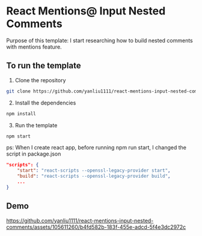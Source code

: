 # React Mentions@ Input Nested Comments

Purpose of this template: I start researching how to build nested comments with mentions feature.

## To run the template

1. Clone the repository

```bash
git clone https://github.com/yanliu1111/react-mentions-input-nested-comments.git
```

2. Install the dependencies

```bash
npm install
```

3. Run the template

```bash
npm start
```

ps: When I create react app, before running npm run start, I changed the script in package.json

```json
"scripts": {
    "start": "react-scripts --openssl-legacy-provider start",
    "build": "react-scripts --openssl-legacy-provider build",
    ...
}
```

## Demo

https://github.com/yanliu1111/react-mentions-input-nested-comments/assets/105611260/b4fd582b-183f-455e-adcd-5f4e3dc2972c

